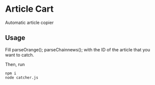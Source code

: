 # Article Cart

Automatic article copier

## Usage
Fill parseOrange();
     parseChainnews(); with the ID of the article that you want to catch.

Then, run
```
npm i
node catcher.js
```